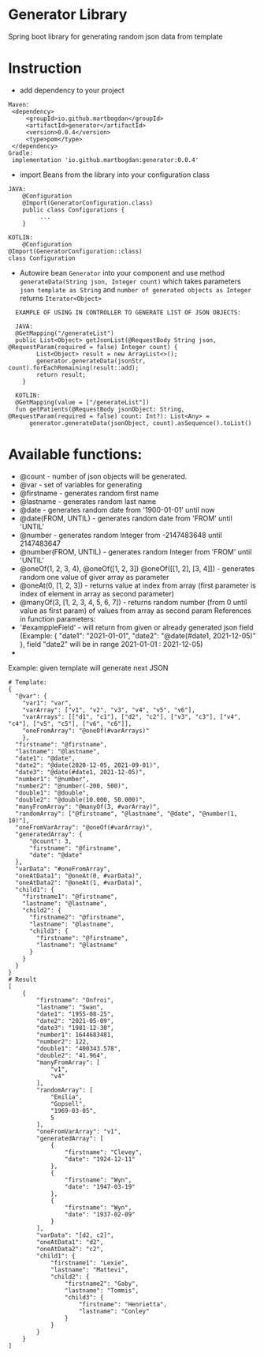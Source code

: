 # Generator Library
Spring boot library for generating random json data from template

# Instruction
* add dependency to your project
```
Maven: 
 <dependency>
     <groupId>io.github.martbogdan</groupId>
     <artifactId>generator</artifactId>
     <version>0.0.4</version>
     <type>pom</type>
 </dependency>
Gradle:
 implementation 'io.github.martbogdan:generator:0.0.4'
```
* import Beans from the library into your configuration class
```
JAVA:
    @Configuration
    @Import(GeneratorConfiguration.class)
    public class Configurations {
         ...
    }

KOTLIN:
    @Configuration
@Import(GeneratorConfiguration::class)
class Configuration
```
* Autowire bean ```Generator``` into your component and use method ```generateData(String json, Integer count)``` 
  which takes parameters ```json template as String``` and ```number of generated objects as Integer``` returns ```Iterator<Object>```
```
  EXAMPLE OF USING IN CONTROLLER TO GENERATE LIST OF JSON OBJECTS:
  
  JAVA:
  @GetMapping("/generateList")
  public List<Object> getJsonList(@RequestBody String json, @RequestParam(required = false) Integer count) {
        List<Object> result = new ArrayList<>();
        generator.generateData(jsonStr, count).forEachRemaining(result::add);
        return result;
    }
  
  KOTLIN:
  @GetMapping(value = ["/generateList"])
  fun getPatients(@RequestBody jsonObject: String, @RequestParam(required = false) count: Int?): List<Any> =
      generator.generateData(jsonObject, count).asSequence().toList()
```
# Available functions:
* @count - number of json objects will be generated.
* @var - set of variables for generating
* @firstname - generates random first name
* @lastname - generates random last name
* @date - generates random date from '1900-01-01' until now
* @date(FROM, UNTIL) - generates random date from 'FROM' until 'UNTIL'
* @number - generates random Integer from -2147483648 until 2147483647
* @number(FROM, UNTIL) - generates random Integer from 'FROM' until 'UNTIL'
* @oneOf(1, 2, 3, 4), @oneOf([1, 2, 3]) @oneOf([[1, 2], [3, 4]]) - generates random one value of giver array as parameter
* @oneAt(0, [1, 2, 3]) - returns value at index from array (first parameter is index of element in array as second parameter)
* @manyOf(3, [1, 2, 3, 4, 5, 6, 7]) - returns random number (from 0 until value as first param) of values from array as second param
References in function parameters:
* '#examppleField' - will return from given or already generated json field 
 (Example: { "date1": "2021-01-01", "date2": "@date(#date1, 2021-12-05)" }, field "date2" will be in range 2021-01-01 : 2021-12-05)
*
Example:
given template will generate next JSON
```
# Template:
{
  "@var": {
    "var1": "var",
    "varArray": ["v1", "v2", "v3", "v4", "v5", "v6"],
    "varArrays": [["d1", "c1"], ["d2", "c2"], ["v3", "c3"], ["v4", "c4"], ["v5", "c5"], ["v6", "c6"]],
    "oneFromArray": "@oneOf(#varArrays)" 
    },
  "firstname": "@firstname",
  "lastname": "@lastname",
  "date1": "@date",
  "date2": "@date(2020-12-05, 2021-09-01)",
  "date3": "@date(#date1, 2021-12-05)",
  "number1": "@number",
  "number2": "@number(-200, 500)",
  "double1": "@double",
  "double2": "@double(10.000, 50.000)",
  "manyFromArray": "@manyOf(3, #varArray)",
  "randomArray": ["@firstname", "@lastname", "@date", "@number(1, 10)"],
  "oneFromVarArray": "@oneOf(#varArray)",
  "generatedArray": {
      "@count": 3,
      "firstname": "@firstname",
      "date": "@date"
  },
  "varData": "#oneFromArray",
  "oneAtData1": "@oneAt(0, #varData)",
  "oneAtData2": "@oneAt(1, #varData)",
  "child1": {
    "firstname1": "@firstname",
    "lastname": "@lastname",
    "child2": {
      "firstname2": "@firstname",
      "lastname": "@lastname",
      "child3": {
        "firstname": "@firstname",
        "lastname": "@lastname"
      }
    }
  }
}
# Result
[
    {
        "firstname": "Onfroi",
        "lastname": "Swan",
        "date1": "1955-08-25",
        "date2": "2021-05-09",
        "date3": "1981-12-30",
        "number1": 1644683481,
        "number2": 122,
        "double1": "400343.578",
        "double2": "41.964",
        "manyFromArray": [
            "v1",
            "v4"
        ],
        "randomArray": [
            "Emilia",
            "Gopsell",
            "1969-03-05",
            5
        ],
        "oneFromVarArray": "v1",
        "generatedArray": [
            {
                "firstname": "Clevey",
                "date": "1924-12-11"
            },
            {
                "firstname": "Wyn",
                "date": "1947-03-19"
            },
            {
                "firstname": "Wyn",
                "date": "1937-02-09"
            }
        ],
        "varData": "[d2, c2]",
        "oneAtData1": "d2",
        "oneAtData2": "c2",
        "child1": {
            "firstname1": "Lexie",
            "lastname": "Mattevi",
            "child2": {
                "firstname2": "Gaby",
                "lastname": "Tommis",
                "child3": {
                    "firstname": "Henrietta",
                    "lastname": "Conley"
                }
            }
        }
    }
]
```

